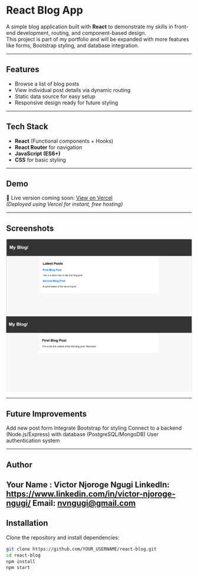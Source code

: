 # React Blog App

A simple blog application built with **React** to demonstrate my skills in front-end development, routing, and component-based design.  
This project is part of my portfolio and will be expanded with more features like forms, Bootstrap styling, and database integration.

---

## Features
- Browse a list of blog posts
- View individual post details via dynamic routing
- Static data source for easy setup
- Responsive design ready for future styling

---

## Tech Stack
- **React** (Functional components + Hooks)
- **React Router** for navigation
- **JavaScript (ES6+)**
- **CSS** for basic styling

---

## Demo
🚀 Live version coming soon: [View on Vercel](#)  
*(Deployed using Vercel for instant, free hosting)*

---

## Screenshots
![Blog Homepage](screenshots/homepage.png)
![Post Detail](screenshots/postdetail.png)

---
## Future Improvements

Add new post form
Integrate Bootstrap for styling
Connect to a backend (Node.js/Express) with database (PostgreSQL/MongoDB)
User authentication system

---

## Author
Your Name : Victor Njoroge Ngugi
LinkedIn: https://www.linkedin.com/in/victor-njoroge-ngugi/
Email: nvngugi@gmail.com
---

## Installation
Clone the repository and install dependencies:



```bash
git clone https://github.com/YOUR_USERNAME/react-blog.git
cd react-blog
npm install
npm start

